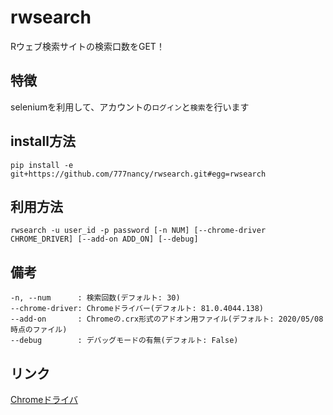 # rwsearch
Rウェブ検索サイトの検索口数をGET！
## 特徴
seleniumを利用して、アカウントの`ログイン`と`検索`を行います

## install方法
```
pip install -e git+https://github.com/777nancy/rwsearch.git#egg=rwsearch
```

## 利用方法
```
rwsearch -u user_id -p password [-n NUM] [--chrome-driver CHROME_DRIVER] [--add-on ADD_ON] [--debug]
```
## 備考
```
-n, --num      : 検索回数(デフォルト: 30)
--chrome-driver: Chromeドライバー(デフォルト: 81.0.4044.138)
--add-on       : Chromeの.crx形式のアドオン用ファイル(デフォルト: 2020/05/08時点のファイル)
--debug        : デバッグモードの有無(デフォルト: False)
```
## リンク
[Chromeドライバ](https://chromedriver.chromium.org/downloads)